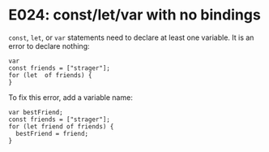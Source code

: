 # E024: const/let/var with no bindings

`const`, `let`, or `var` statements need to declare at least one variable. It is
an error to declare nothing:

    var
    const friends = ["strager"];
    for (let  of friends) {
    }

To fix this error, add a variable name:

    var bestFriend;
    const friends = ["strager"];
    for (let friend of friends) {
      bestFriend = friend;
    }
